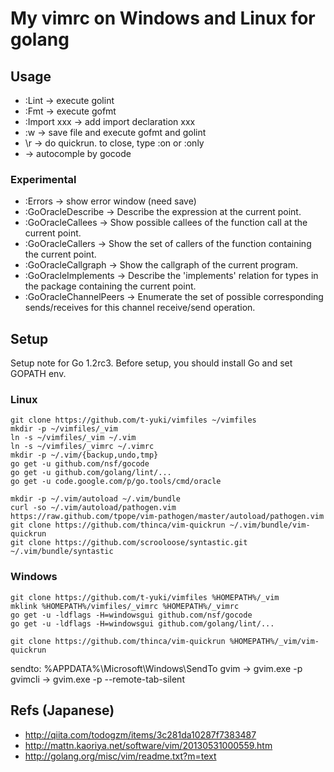 My vimrc on Windows and Linux for golang
========================================

Usage
-----
* :Lint -> execute golint
* :Fmt -> execute gofmt
* :Import xxx -> add import declaration xxx
* :w -> save file and execute gofmt and golint
* \r -> do quickrun. to close, type :on or :only
* <C-X><C-O> -> autocomple by gocode

### Experimental
* :Errors -> show error window (need save)
* :GoOracleDescribe -> Describe the expression at the current point.
* :GoOracleCallees -> Show possible callees of the function call at the current point.
* :GoOracleCallers -> Show the set of callers of the function containing the current point.
* :GoOracleCallgraph -> Show the callgraph of the current program.
* :GoOracleImplements -> Describe the 'implements' relation for types in the package containing the current point.
* :GoOracleChannelPeers -> Enumerate the set of possible corresponding sends/receives for this channel receive/send operation.

Setup
-----
Setup note for Go 1.2rc3.
Before setup, you should install Go and set GOPATH env.

### Linux

```shell
git clone https://github.com/t-yuki/vimfiles ~/vimfiles
mkdir -p ~/vimfiles/_vim
ln -s ~/vimfiles/_vim ~/.vim
ln -s ~/vimfiles/_vimrc ~/.vimrc
mkdir -p ~/.vim/{backup,undo,tmp}
go get -u github.com/nsf/gocode
go get -u github.com/golang/lint/...
go get -u code.google.com/p/go.tools/cmd/oracle

mkdir -p ~/.vim/autoload ~/.vim/bundle
curl -so ~/.vim/autoload/pathogen.vim https://raw.github.com/tpope/vim-pathogen/master/autoload/pathogen.vim
git clone https://github.com/thinca/vim-quickrun ~/.vim/bundle/vim-quickrun
git clone https://github.com/scrooloose/syntastic.git ~/.vim/bundle/syntastic
```

### Windows

```shell
git clone https://github.com/t-yuki/vimfiles %HOMEPATH%/_vim
mklink %HOMEPATH%/vimfiles/_vimrc %HOMEPATH%/_vimrc
go get -u -ldflags -H=windowsgui github.com/nsf/gocode
go get -u -ldflags -H=windowsgui github.com/golang/lint/...

git clone https://github.com/thinca/vim-quickrun %HOMEPATH%/_vim/vim-quickrun
```

sendto: %APPDATA%\Microsoft\Windows\SendTo
gvim -> gvim.exe -p
gvimcli -> gvim.exe -p --remote-tab-silent

Refs (Japanese)
---------------
* http://qiita.com/todogzm/items/3c281da10287f7383487
* http://mattn.kaoriya.net/software/vim/20130531000559.htm
* http://golang.org/misc/vim/readme.txt?m=text

